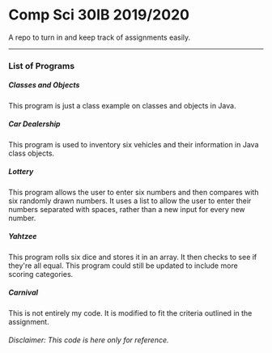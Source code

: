 # Comp Sci 30IB 2019/2020

A repo to turn in and keep track of assignments easily.

***

### List of Programs

##### Classes and Objects

This program is just a class example on classes and objects in Java.

##### Car Dealership

This program is used to inventory six vehicles and their information in Java class objects.

##### Lottery

This program allows the user to enter six numbers and then compares with six randomly drawn numbers. It uses a list to allow the user to enter their numbers separated with spaces, rather than a new input for every new number.

##### Yahtzee

This program rolls six dice and stores it in an array. It then checks to see if they're all equal. This program could still be updated to include more scoring categories.

##### Carnival

This is not entirely my code. It is modified to fit the criteria outlined in the assignment.

###### Disclaimer: This code is here only for reference.
